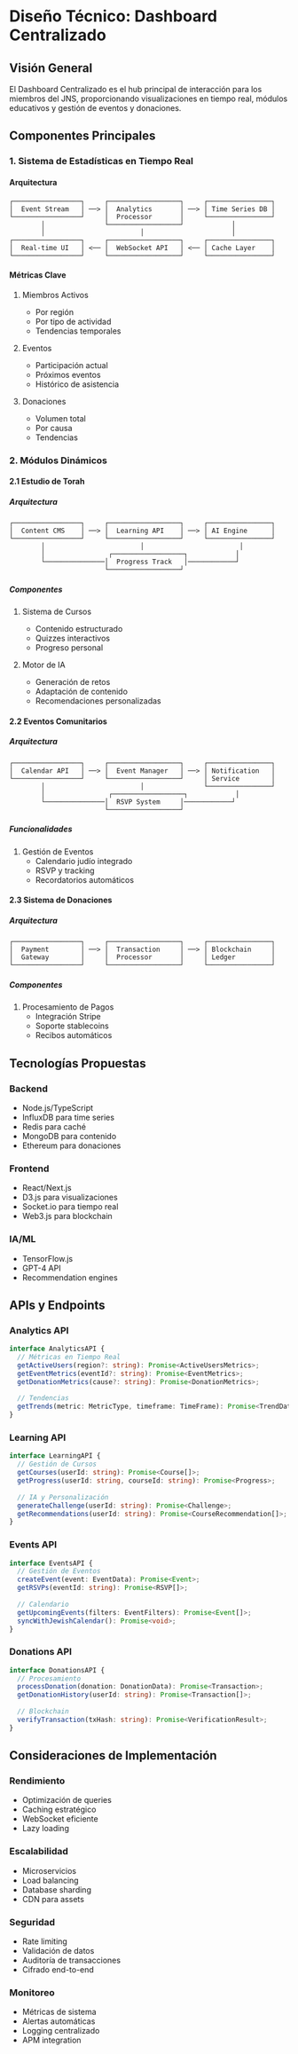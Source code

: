 # Diseño Técnico: Dashboard Centralizado

## Visión General
El Dashboard Centralizado es el hub principal de interacción para los miembros del JNS, proporcionando visualizaciones en tiempo real, módulos educativos y gestión de eventos y donaciones.

## Componentes Principales

### 1. Sistema de Estadísticas en Tiempo Real

#### Arquitectura
```
┌─────────────────┐     ┌──────────────────┐     ┌────────────────┐
│  Event Stream   │ ──> │  Analytics       │ ──> │ Time Series DB │
└─────────────────┘     │  Processor       │     └────────────────┘
        │               └──────────────────┘            │
        │                        │                      │
┌─────────────────┐     ┌──────────────────┐     ┌────────────────┐
│  Real-time UI   │ <── │  WebSocket API   │ <── │ Cache Layer    │
└─────────────────┘     └──────────────────┘     └────────────────┘
```

#### Métricas Clave
1. Miembros Activos
   - Por región
   - Por tipo de actividad
   - Tendencias temporales

2. Eventos
   - Participación actual
   - Próximos eventos
   - Histórico de asistencia

3. Donaciones
   - Volumen total
   - Por causa
   - Tendencias

### 2. Módulos Dinámicos

#### 2.1 Estudio de Torah

##### Arquitectura
```
┌─────────────────┐     ┌──────────────────┐     ┌────────────────┐
│  Content CMS    │ ──> │  Learning API    │ ──> │ AI Engine      │
└─────────────────┘     └──────────────────┘     └────────────────┘
        │                        │                        │
        │                ┌──────────────────┐            │
        └───────────────│  Progress Track   │────────────┘
                        └──────────────────┘
```

##### Componentes
1. Sistema de Cursos
   - Contenido estructurado
   - Quizzes interactivos
   - Progreso personal

2. Motor de IA
   - Generación de retos
   - Adaptación de contenido
   - Recomendaciones personalizadas

#### 2.2 Eventos Comunitarios

##### Arquitectura
```
┌─────────────────┐     ┌──────────────────┐     ┌────────────────┐
│  Calendar API   │ ──> │  Event Manager   │ ──> │ Notification   │
└─────────────────┘     └──────────────────┘     │ Service        │
        │                        │               └────────────────┘
        │                ┌──────────────────┐            │
        └───────────────│  RSVP System     │────────────┘
                        └──────────────────┘
```

##### Funcionalidades
1. Gestión de Eventos
   - Calendario judío integrado
   - RSVP y tracking
   - Recordatorios automáticos

#### 2.3 Sistema de Donaciones

##### Arquitectura
```
┌─────────────────┐     ┌──────────────────┐     ┌────────────────┐
│  Payment        │ ──> │  Transaction     │ ──> │ Blockchain     │
│  Gateway        │     │  Processor       │     │ Ledger         │
└─────────────────┘     └──────────────────┘     └────────────────┘
```

##### Componentes
1. Procesamiento de Pagos
   - Integración Stripe
   - Soporte stablecoins
   - Recibos automáticos

## Tecnologías Propuestas

### Backend
- Node.js/TypeScript
- InfluxDB para time series
- Redis para caché
- MongoDB para contenido
- Ethereum para donaciones

### Frontend
- React/Next.js
- D3.js para visualizaciones
- Socket.io para tiempo real
- Web3.js para blockchain

### IA/ML
- TensorFlow.js
- GPT-4 API
- Recommendation engines

## APIs y Endpoints

### Analytics API
```typescript
interface AnalyticsAPI {
  // Métricas en Tiempo Real
  getActiveUsers(region?: string): Promise<ActiveUsersMetrics>;
  getEventMetrics(eventId?: string): Promise<EventMetrics>;
  getDonationMetrics(cause?: string): Promise<DonationMetrics>;
  
  // Tendencias
  getTrends(metric: MetricType, timeframe: TimeFrame): Promise<TrendData>;
}
```

### Learning API
```typescript
interface LearningAPI {
  // Gestión de Cursos
  getCourses(userId: string): Promise<Course[]>;
  getProgress(userId: string, courseId: string): Promise<Progress>;
  
  // IA y Personalización
  generateChallenge(userId: string): Promise<Challenge>;
  getRecommendations(userId: string): Promise<CourseRecommendation[]>;
}
```

### Events API
```typescript
interface EventsAPI {
  // Gestión de Eventos
  createEvent(event: EventData): Promise<Event>;
  getRSVPs(eventId: string): Promise<RSVP[]>;
  
  // Calendario
  getUpcomingEvents(filters: EventFilters): Promise<Event[]>;
  syncWithJewishCalendar(): Promise<void>;
}
```

### Donations API
```typescript
interface DonationsAPI {
  // Procesamiento
  processDonation(donation: DonationData): Promise<Transaction>;
  getDonationHistory(userId: string): Promise<Transaction[]>;
  
  // Blockchain
  verifyTransaction(txHash: string): Promise<VerificationResult>;
}
```

## Consideraciones de Implementación

### Rendimiento
- Optimización de queries
- Caching estratégico
- WebSocket eficiente
- Lazy loading

### Escalabilidad
- Microservicios
- Load balancing
- Database sharding
- CDN para assets

### Seguridad
- Rate limiting
- Validación de datos
- Auditoría de transacciones
- Cifrado end-to-end

### Monitoreo
- Métricas de sistema
- Alertas automáticas
- Logging centralizado
- APM integration
